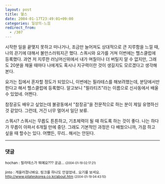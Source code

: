 ```yaml
---
layout: post
title: 헬스
date: 2004-01-17T23:49:01+09:00
categories: 일상의-느낌
redirect_from:
  - /307
---
```


시작한 일을 끝맺지 못하고 떠나거나, 조금만 늘어져도 상대적으로 큰 지루함을 느낄 때, 나의 끈기에 대해서 불만스러워지곤 했다. 스쿼시와 요가를 거쳐 이번에는 헬스클럽에 등록했다. 과연 저 지루한 러닝머신위에서 내가 며칠이나 더 버틸지 알 수 없지만, 그래도 20분을 채울 때마다 나에게도 혹시나 지구력이란 것이 생길지도 모르겠다고 생각해본다.

요가는 집에서 혼자할 정도가 되었으니, 이번에는 필라테스를 해보려했는데, 분당에서만 한다고 해서 헬스클럽에 등록했다. 알고보니 "필라티즈"라는 이름으로 신사동에서 배울 수 있었네. 어쩐다.

참장공도 배우고 싶었는데 불광동에서 "참장공"을 전문적으로 하는 분이 제일 유명하신 것 같았다. 그런데, 거긴 너무 멀어서 일단 보류.

스쿼시? 스쿼시는 무릅도 튼튼하고, 기초체력이 될 때 하도록 하는 것이 좋다. 나는 하다가 무릅이 아파서 6개월 만에 중단. 그래도 기본적인 과정은 다 배웠으니까, 가끔 하고 싶을 때 할수는 있다. 어쨌든, 무리.. 해서는 안된다.

* * *

### 댓글



<!--- cmt:641 --->
<!--- mail: --->
<!--- parent:0 --->

<small>hochan : 필라테스가 뭐예요??? 궁금... <small>(2004-01-19 02:17:21)</small></small>


<!--- cmt:642 --->
<!--- mail: --->
<!--- parent:0 --->

<small>jinto : 게을러졌나봐요. 링크를 하나도 안걸었네.. 요기를 보셔요.  http://www.pilateskorea.co.kr/about.htm <small>(2004-01-19 04:43:10)</small></small>

